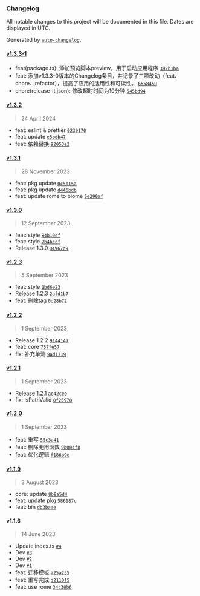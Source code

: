 ### Changelog

All notable changes to this project will be documented in this file. Dates are displayed in UTC.

Generated by [`auto-changelog`](https://github.com/CookPete/auto-changelog).

#### [v1.3.3-1](https://github.com/binghuis/create-hotpot/compare/v1.3.2...v1.3.3-1)

- feat(package.ts): 添加预览脚本preview，用于启动应用程序 [`392b1ba`](https://github.com/binghuis/create-hotpot/commit/392b1ba81f9f5ed230add8f0958b06764aacbfd1)
- feat: 添加v1.3.3-0版本的Changelog条目，并记录了三项改动（feat、chore、refactor），提高了应用的适用性和可读性。 [`6558459`](https://github.com/binghuis/create-hotpot/commit/6558459b3da1104bc34522359c3f807f56a20d61)
- chore(release-it.json): 修改超时时间为10分钟 [`545bd94`](https://github.com/binghuis/create-hotpot/commit/545bd94a4e77c6cc1e5e76310db5d3546e284381)

#### [v1.3.2](https://github.com/binghuis/create-hotpot/compare/v1.3.1...v1.3.2)

> 24 April 2024

- feat: eslint & prettier [`0239170`](https://github.com/binghuis/create-hotpot/commit/0239170d4c8380aeff49c0e4be9d69abdd39b773)
- feat: update [`e5bdb47`](https://github.com/binghuis/create-hotpot/commit/e5bdb4731ce71063e33fc9f739c58632084d1b5d)
- feat: 依赖替换 [`92053e2`](https://github.com/binghuis/create-hotpot/commit/92053e2fabfabbb6d0ca4e2fa81af95653270abc)

#### [v1.3.1](https://github.com/binghuis/create-hotpot/compare/v1.3.0...v1.3.1)

> 28 November 2023

- feat: pkg update [`0c5b15a`](https://github.com/binghuis/create-hotpot/commit/0c5b15a5da997e5a97282d0b7152b9f20d30df08)
- feat: pkg update [`d446bdb`](https://github.com/binghuis/create-hotpot/commit/d446bdb2746982f3c1a604b9b7ad51386cec9ca3)
- feat: update rome to  biome [`5e290af`](https://github.com/binghuis/create-hotpot/commit/5e290af8b2a606678b6555f8cb6a318c8ec0afc2)

#### [v1.3.0](https://github.com/binghuis/create-hotpot/compare/v1.2.3...v1.3.0)

> 12 September 2023

- feat: style [`84b10ef`](https://github.com/binghuis/create-hotpot/commit/84b10efa8236037d58534e24be3b4f108f4e24dc)
- feat: style [`7b4bccf`](https://github.com/binghuis/create-hotpot/commit/7b4bccfef90c438af19520c0bf1ca3b1bedc8c54)
- Release 1.3.0 [`04967d9`](https://github.com/binghuis/create-hotpot/commit/04967d91411c89ceb83cbc085dbd6e03c6f43bdf)

#### [v1.2.3](https://github.com/binghuis/create-hotpot/compare/v1.2.2...v1.2.3)

> 5 September 2023

- feat: style [`1bd6e23`](https://github.com/binghuis/create-hotpot/commit/1bd6e238f87663df2e0c29c3aa9ad36ed047a669)
- Release 1.2.3 [`2afd1b7`](https://github.com/binghuis/create-hotpot/commit/2afd1b753107956d20bacb850c87230e91363395)
- feat: 删除tag [`0d28b72`](https://github.com/binghuis/create-hotpot/commit/0d28b72f58c79a07036e173f149639c231373cf5)

#### [v1.2.2](https://github.com/binghuis/create-hotpot/compare/v1.2.1...v1.2.2)

> 1 September 2023

- Release 1.2.2 [`9144147`](https://github.com/binghuis/create-hotpot/commit/914414734a9a6056d32a557a08939d68d1530ccb)
- feat: core [`757fe57`](https://github.com/binghuis/create-hotpot/commit/757fe572ac35d48edd611fd88de2d3fd9fa8ea0c)
- fix: 补充单测 [`9ad1719`](https://github.com/binghuis/create-hotpot/commit/9ad17193838d32a6ed26f195282f39e73b9509de)

#### [v1.2.1](https://github.com/binghuis/create-hotpot/compare/v1.2.0...v1.2.1)

> 1 September 2023

- Release 1.2.1 [`ae42cee`](https://github.com/binghuis/create-hotpot/commit/ae42cee13e80ef65e6243404b1098b9db5b7dc54)
- fix: isPathValid [`8f25978`](https://github.com/binghuis/create-hotpot/commit/8f259783686718dcaaf568ed2b32ca66a77fb1a7)

#### [v1.2.0](https://github.com/binghuis/create-hotpot/compare/v1.1.9...v1.2.0)

> 1 September 2023

- feat: 重写 [`55c3a41`](https://github.com/binghuis/create-hotpot/commit/55c3a41d5f6d9b3a8376ee583d34924806ea1a49)
- feat: 删除无用函数 [`9b004f8`](https://github.com/binghuis/create-hotpot/commit/9b004f8694dca251576951e49c72ff8ce8b9958b)
- feat: 优化逻辑 [`f186b9e`](https://github.com/binghuis/create-hotpot/commit/f186b9e323dee15e63a5bc47eb229a93bdbe6298)

#### [v1.1.9](https://github.com/binghuis/create-hotpot/compare/v1.1.6...v1.1.9)

> 3 August 2023

- core: update [`8b9a5d4`](https://github.com/binghuis/create-hotpot/commit/8b9a5d47470700ff80f6f0975ea621f746720961)
- feat: update pkg [`586187c`](https://github.com/binghuis/create-hotpot/commit/586187cf6ae56aa1b425e7588c5b390b71bb029b)
- feat: bin [`db3baae`](https://github.com/binghuis/create-hotpot/commit/db3baae5d3ea2538e9be40708e50cd66744283ca)

#### v1.1.6

> 14 June 2023

- Update index.ts [`#4`](https://github.com/binghuis/create-hotpot/pull/4)
- Dev [`#3`](https://github.com/binghuis/create-hotpot/pull/3)
- Dev [`#2`](https://github.com/binghuis/create-hotpot/pull/2)
- Dev [`#1`](https://github.com/binghuis/create-hotpot/pull/1)
- feat: 迁移模板 [`a25a235`](https://github.com/binghuis/create-hotpot/commit/a25a2358617a52762fa3e3b62faaf38430f6eb54)
- feat: 重写完成 [`d2110f5`](https://github.com/binghuis/create-hotpot/commit/d2110f56dd835d4d8e80fef5df04fff031cc4142)
- feat: use rome [`34c30b6`](https://github.com/binghuis/create-hotpot/commit/34c30b6b04e31328117ba1e7d27a2c12225e9030)
